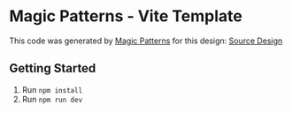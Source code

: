 # Magic Patterns - Vite Template

This code was generated by [Magic Patterns](https://magicpatterns.com) for this design: [Source Design](https://www.magicpatterns.com/c/douu5ugucgvxgagbsxsa5y)

## Getting Started

1. Run `npm install`
2. Run `npm run dev`
